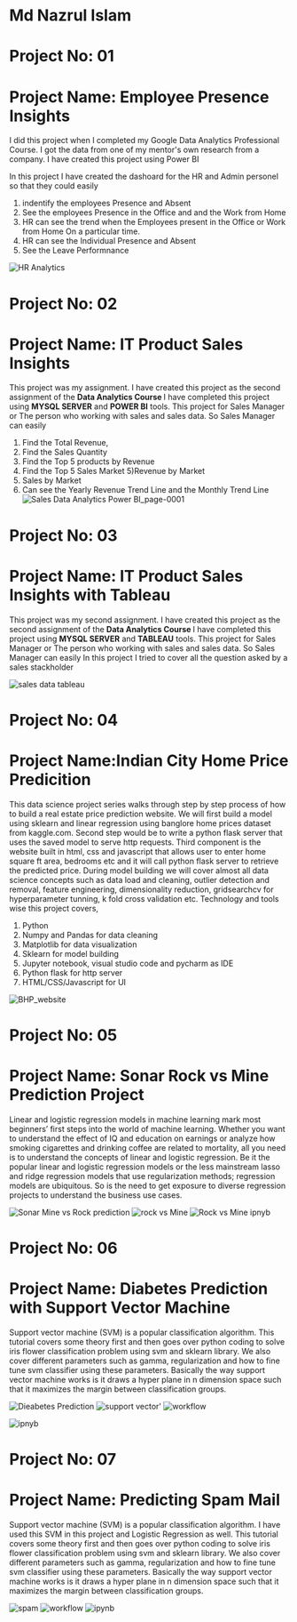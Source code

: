 <h1> Md Nazrul Islam</h1>


<h1>Project No: 01</h1>
<h1>Project Name: Employee Presence Insights</h1>

<p>I did this project when I completed my Google Data Analytics Professional Course. 
I got the data from one of my mentor's own research from a company. I have created this project using Power BI

In this project I have created the dashoard for the HR and Admin personel so that they could easily 
1) indentify the employees Presence and Absent
2) See the employees Presence in the Office and and the Work from Home 
3) HR can see the trend when the Employees present in the Office or Work from Home On a particular time. 
4) HR can see the Individual Presence and Absent
5) See the Leave Performnance </p>

![HR Analytics](https://user-images.githubusercontent.com/75695509/211384886-cc045e69-f836-482e-9517-7bb47ec1c199.jpg)



<h1>Project No: 02 </h1>
<h1>Project Name: IT Product Sales Insights</h1>

This project was my assignment. I have created this project as the second assignment of the <b>Data Analytics Course </b> 
I have completed this project using <b>MYSQL SERVER</b> and <b>POWER BI</b> tools.
This project for Sales Manager or The person who working with sales and sales data. So Sales Manager can easily 
1) Find the Total Revenue,
2) Find the Sales Quantity
3) Find the Top 5 products by Revenue
4) Find the Top 5 Sales Market
5)Revenue by Market
6) Sales by Market
7) Can see the Yearly Revenue Trend Line and the Monthly Trend Line
![Sales Data Analytics Power BI_page-0001](https://user-images.githubusercontent.com/75695509/211384511-2e91880e-1073-48df-a0e9-ab87fd9f1062.jpg)


<h1>Project No: 03 </h1>
<h1>Project Name: IT Product Sales Insights with Tableau</h1>

This project was my second assignment. I have created this project as the second assignment of the <b>Data Analytics Course </b> 
I have completed this project using <b>MYSQL SERVER</b> and <b>TABLEAU</b> tools.
This project for Sales Manager or The person who working with sales and sales data. So Sales Manager can easily 
In this project I tried to cover all the question asked by a sales stackholder

![sales data tableau](https://user-images.githubusercontent.com/75695509/211641741-5befdec3-3dad-4568-bc6a-f828f9616dad.png)


<h1>Project No: 04 </h1>
<h1>Project Name:Indian City Home Price Predicition </h1>

This data science project series walks through step by step process of how to build a real estate price prediction website. We will first build a model using sklearn and linear regression using banglore home prices dataset from kaggle.com. Second step would be to write a python flask server that uses the saved model to serve http requests. Third component is the website built in html, css and javascript that allows user to enter home square ft area, bedrooms etc and it will call python flask server to retrieve the predicted price. During model building we will cover almost all data science concepts such as data load and cleaning, outlier detection and removal, feature engineering, dimensionality reduction, gridsearchcv for hyperparameter tunning, k fold cross validation etc. Technology and tools wise this project covers,

1. Python
2. Numpy and Pandas for data cleaning
3. Matplotlib for data visualization
4. Sklearn for model building
5. Jupyter notebook, visual studio code and pycharm as IDE
6. Python flask for http server
7. HTML/CSS/Javascript for UI

![BHP_website](https://user-images.githubusercontent.com/75695509/212150449-98a1a062-629e-4fd6-8d2d-37c545fd9f5e.PNG)

<h1>Project No: 05 </h1>
<h1>Project Name: Sonar Rock vs Mine Prediction Project </h1>

<p>Linear and logistic regression models in machine learning mark most beginners’ first steps into the world of machine learning. Whether you want to understand the effect of IQ and education on earnings or analyze how smoking cigarettes and drinking coffee are related to mortality, all you need is to understand the concepts of linear and logistic regression. Be it the popular linear and logistic regression models or the less mainstream lasso and ridge regression models that use regularization methods; regression models are ubiquitous. So is the need to get exposure to diverse regression projects to understand the business use cases. </p>

![Sonar Mine vs Rock prediction](https://user-images.githubusercontent.com/75695509/212931157-f27009ea-da35-464e-9784-d43fa4f5ba79.jpg)
![rock vs Mine](https://user-images.githubusercontent.com/75695509/212931153-93d379f0-1401-472c-9fff-a70936989d5d.jpg)
![Rock vs Mine ipnyb](https://user-images.githubusercontent.com/75695509/212931140-b911c134-5663-4ce8-bde7-fba2678a52b2.jpg)

<h1>Project No: 06 </h1>
<h1>Project Name: Diabetes Prediction with Support Vector Machine  </h1>

<p>Support vector machine (SVM) is a popular classification algorithm. This tutorial covers some theory first and then goes over python coding to solve iris flower classification problem using svm and sklearn library. We also cover different parameters such as gamma, regularization and how to fine tune svm classifier using these parameters. Basically the way support vector machine works is it draws a hyper plane in n dimension space such that it maximizes  the margin between classification groups.</p>




![Dieabetes Prediction](https://user-images.githubusercontent.com/75695509/212974774-08129178-d4d4-4f75-af84-473ad8f68993.jpg)
![support vector'](https://user-images.githubusercontent.com/75695509/212974780-377a12dd-04c4-406c-93f8-86501c10f139.jpg)
![workflow](https://user-images.githubusercontent.com/75695509/212974782-57273af7-e7c0-4f07-9ec9-0b0267c5efca.jpg)

![ipnyb](https://user-images.githubusercontent.com/75695509/212974872-940834ea-8354-470c-ba04-d07ad764752e.jpg)

<h1>Project No: 07 </h1>
<h1>Project Name: Predicting Spam Mail   </h1>

<p>Support vector machine (SVM) is a popular classification algorithm. I have used this SVM in this project and Logistic Regression as well.  This tutorial covers some theory first and then goes over python coding to solve iris flower classification problem using svm and sklearn library. We also cover different parameters such as gamma, regularization and how to fine tune svm classifier using these parameters. Basically the way support vector machine works is it draws a hyper plane in n dimension space such that it maximizes  the margin between classification groups.</p>

![spam](https://user-images.githubusercontent.com/75695509/213858354-fc7180a1-4b1e-443d-9f77-5acbc3d69031.jpg)
![workflow](https://user-images.githubusercontent.com/75695509/213858356-bb3e2c50-9b3f-4271-84f0-b39d3cbd6b2c.jpg)
![ipynb](https://user-images.githubusercontent.com/75695509/213858352-d59cfb63-7b04-4f24-a2e5-597b31d52349.jpg)

